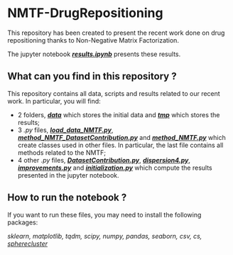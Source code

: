 # NMTF-DrugRepositioning

This repository has been created to present the recent work done on drug repositioning thanks to Non-Negative Matrix Factorization.

The jupyter notebook [***results.ipynb***](results.ipynb) presents these results.

## What can you find in this repository ?

This repository contains all data, scripts and results related to our recent work.
In particular, you will find:
- 2 folders, [***data***](data/) which stores the initial data and [***tmp***](tmp/) which stores the results;
- 3 *.py* files, [***load_data_NMTF.py***](load_data_NMTF.py), [***method_NMTF_DatasetContribution.py***](method_NMTF_DatasetContribution.py) and [***method_NMTF.py***](method_NMTF.py) which create classes used in other files. In particular, the last file contains all methods related to the NMTF;
- 4 other *.py* files, [***DatasetContribution.py***](DatasetContribution.py), [***dispersion4.py***](dispersion4.py), [***improvements.py***](improvements.py) and [***initialization.py***](initializaton.py) which compute the results presented in the jupyter notebook.

## How to run the notebook ?

If you want to run these files, you may need to install the following packages:

*sklearn, matplotlib, tqdm, scipy, numpy, pandas, seaborn, csv, cs, [spherecluster](https://github.com/jasonlaska/spherecluster)*
